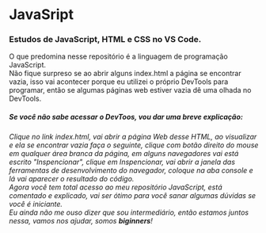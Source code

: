 # JavaSript
 <h3>Estudos de JavaScript, HTML e CSS no VS Code.</h3>
 O que predomina nesse repositório é a linguagem de programação JavaScript.<br>
 Não fique surpreso se ao abrir alguns index.html a página se encontrar vazia, isso vai acontecer porque eu utilizei o próprio DevTools para programar, então se algumas páginas web estiver vazia dê uma olhada no DevTools.<br>
 <h5>Se você não sabe acessar o DevToos, vou dar uma breve explicação:</h5> <p><i>Clique no link index.html, vai abrir a página Web desse HTML, ao visualizar e ela se encontrar vazia faça o seguinte, clique com botão direito do mouse em qualquer área branca da página, em alguns navegadores vai está escrito "Inspencionar", clique em Inspencionar, vai abrir a janela das ferramentas de desenvolvimento do navegador, coloque na aba console e lá vai aparecer o resultado do código.<br>
 Agora você tem total acesso ao meu repositório JavaScript, está comentado e explicado, vai ser ótimo para você sanar algumas dúvidas se você é iniciante.<br>
 Eu ainda não me ouso dizer que sou intermediário, então estamos juntos nessa, vamos nos ajudar, somos <strong>biginners</strong>!</i></p>
